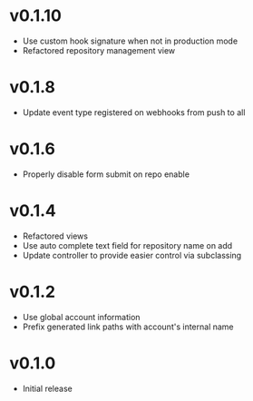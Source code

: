 # v0.1.10
* Use custom hook signature when not in production mode
* Refactored repository management view

# v0.1.8
* Update event type registered on webhooks from push to all

# v0.1.6
* Properly disable form submit on repo enable

# v0.1.4
* Refactored views
* Use auto complete text field for repository name on add
* Update controller to provide easier control via subclassing

# v0.1.2
* Use global account information
* Prefix generated link paths with account's internal name

# v0.1.0
* Initial release
